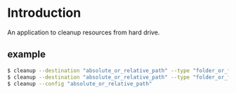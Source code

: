 # Introduction

An application to cleanup resources from hard drive.

## example

```sh
$ cleanup --destination "absolute_or_relative_path" --type "folder_or_file" --patterns "dist,node_modules"
$ cleanup --destination "absolute_or_relative_path" --type "folder_or_file" --patterns dist --patterns node_modules
$ cleanup --config "absolute_or_relative_path"
```
